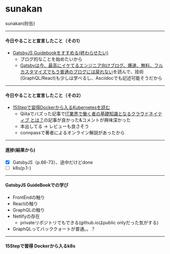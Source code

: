 # sunakan

sunakan(砂缶)

---

#### 今日やることと宣言したこと（その1）

- [GatsbyJS Guidebookをすすめる(終わらせたい)](https://booth.pm/ja/items/1312387)
  - ブログ的なことを始めたいから
  - [Gatsbyは今、最高にイケてるエンジニア向けブログ。爆速、無料、フルカスタマイズでもう普通のブログには戻れない](https://www.jabba.cloud/20190113194504/)を読んで、技術(GraphQL/React)も少しは学べるし、Asciidocでも記述可能そうだから

---

#### 今日やることと宣言したこと（その2）  

- [15Stepで習得Dockerから入るKubernetesを読む](https://www.amazon.co.jp/15Step%E3%81%A7%E7%BF%92%E5%BE%97-Docker%E3%81%8B%E3%82%89%E5%85%A5%E3%82%8BKubernetes-%E3%82%B3%E3%83%B3%E3%83%86%E3%83%8A%E9%96%8B%E7%99%BA%E3%81%8B%E3%82%89K8s%E6%9C%AC%E7%95%AA%E9%81%8B%E7%94%A8%E3%81%BE%E3%81%A7-StepUp-%E9%81%B8%E6%9B%B8/dp/4865941614)
  - Qiitaでバズった記事で[IT業界で働く者の基礎知識となるクラウドネイティブ とは？](https://qiita.com/MahoTakara/items/7c6c89cbddfd4a8f7b44)の記事が良かった&コメントが興味深かった
  - 本出してる -> レビューも良さそう
  - connpassで著者によるオンライン解説があったから

---

#### 進捗(結果から)

- [x] GatsbyJS（p.66-73）、途中だけどdone
- [ ] k8s(p.1-)

---

#### GatsbyJS GuideBookでの学び

- FrontEndの触り
- Reactの触り
- GraphQLの触り
- Netlifyの存在
  - privateリポジトリでもできる(github.ioはpublic onlyだった気がする)
- GraphQLってバッククォートが普通。。？

---

#### 15Stepで習得 Dockerから入るk8s

